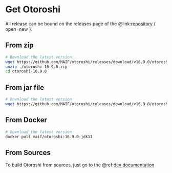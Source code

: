 # Get Otoroshi

All release can be bound on the releases page of the @link:[repository](https://github.com/MAIF/otoroshi/releases) { open=new }.

## From zip

```sh
# Download the latest version
wget https://github.com/MAIF/otoroshi/releases/download/v16.9.0/otoroshi-16.9.0.zip
unzip ./otoroshi-16.9.0.zip
cd otoroshi-16.9.0
```

## From jar file

```sh
# Download the latest version
wget https://github.com/MAIF/otoroshi/releases/download/v16.9.0/otoroshi.jar
```

## From Docker

```sh
# Download the latest version
docker pull maif/otoroshi:16.9.0-jdk11
```

## From Sources

To build Otoroshi from sources, just go to the @ref:[dev documentation](../dev.md)
